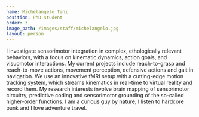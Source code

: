 ```yaml
---
name: Michelangelo Tani
position: PhD student
order: 3
image_path: /images/staff/michelangelo.jpg
layout: person
---
```

I investigate sensorimotor integration in complex, ethologically relevant behaviors, with a focus on kinematic dynamics, action goals, and visuomotor interactions. My current projects include reach-to-grasp and reach-to-move actions, movement perception, defensive actions and gait in navigation. We use an innovative fMRI setup with a cutting-edge motion tracking system, which streams kinematics in real-time to virtual reality and record them. My research interests involve brain mapping of sensorimotor circuitry, predictive coding and sensorimotor grounding of the so-called higher-order functions. I am a curious guy by nature, I listen to hardcore punk and I love adventure travel.